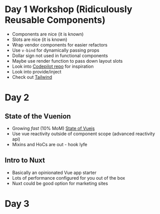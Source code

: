 # Day 1 Workshop (Ridiculously Reusable Components)

- Components are nice (it is known)
- Slots are nice (it is known)
- Wrap vendor components for easier refactors
- Use `v-bind` for dynamically passing props
- Dollar sign not used in functional components
- Maybe use render function to pass down layout slots
- Look into [Codepilot repo](https://github.com/CodePilotai/codepilot) for inspiration
- Look into provide/inject
- Check out [Tailwind](https://github.com/tailwindcss/tailwindcss)

# Day 2

## State of the Vuenion

- Growing _fast_ (10% MoM) [State of Vuejs](https://www.monterail.com/state-of-vuejs-report)
- Use vue reactivity outside of component scope (advanced reactivity api)
- Mixins and HoCs are out - hook lyfe

## Intro to Nuxt

- Basically an opinionated Vue app starter
- Lots of performance configured for you out of the box
- Nuxt could be good option for marketing sites

# Day 3
